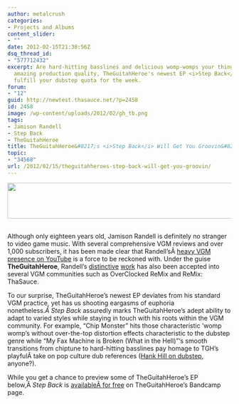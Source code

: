 ```yaml
---
author: metalcrush
categories:
- Projects and Albums
content_slider:
- ""
date: 2012-02-15T21:38:56Z
dsq_thread_id:
- "577712432"
excerpt: Are hard-hitting basslines and delicious womp-womps your thing? Marked with
  amazing production quality, TheGuitahHeroe's newest EP <i>Step Back</i> will definitely
  fulfill your dubstep quota for the week.
forum:
- "12"
guid: http://newtest.thasauce.net/?p=2458
id: 2458
image: /wp-content/uploads/2012/02/gh_tb.png
tags:
- Jamison Randell
- Step Back
- TheGuitahHeroe
title: TheGuitahHeroe&#8217;s <i>Step Back</i> Will Get You Groovin&#8217;
topic:
- "34568"
url: /2012/02/15/theguitahheroes-step-back-will-get-you-groovin/
---
```


<center>
  <a href="http://thasauce.net/wp-content/uploads/2012/02/gh_banner.png"><img class="aligncenter size-full wp-image-2462" title="gh_banner" src="http://thasauce.net/wp-content/uploads/2012/02/gh_banner.png" alt="" width="575" height="80" srcset="http://thasauce.net/wp-content/uploads/2012/02/gh_banner.png 575w, http://thasauce.net/wp-content/uploads/2012/02/gh_banner-300x41.png 300w, http://thasauce.net/wp-content/uploads/2012/02/gh_banner-75x10.png 75w" sizes="(max-width: 575px) 100vw, 575px" /></a>
</center>&nbsp;

Although only eighteen years old, Jamison Randell is definitely no stranger to video game music. With several comprehensive VGM reviews and over 1,000 subscribers, it has been made clear that Randell&#8217;sÂ [heavy VGM presence on YouTube](http://www.youtube.com/user/TheGuitahHeroe?feature=watch) is a force to be reckoned with. Under the guise **TheGuitahHeroe**, Randell&#8217;s [distinctive](http://ocremix.org/artist/10665/theguitahheroe/remixes) [work](http://remix.thasauce.net/mixer/theguitahheroe/) has also been accepted into several VGM communities such as OverClocked ReMix and ReMix: ThaSauce.

To our surprise, TheGuitahHeroe&#8217;s newest EP deviates from his standard VGM practice, yet has us shooting eargasms of euphoria nonetheless._Â Step Back_ assuredly marks TheGuitahHeroe&#8217;s adept ability to adapt to varied styles while staying in touch with his roots within the VGM community. For example, &#8220;Chip Monster&#8221; hits those characteristic &#8216;womp womp&#8217;s without over-the-top distortion effects characteristic to the dubstep genre while &#8220;My Fax Machine is Broken (What in the Hell)&#8221;&#8216;s smooth transitions from chiptune to hard-hitting basslines pay homage to TGH&#8217;s playfulÂ take on pop culture dub references ([Hank Hill on dubstep](http://www.youtube.com/watch?v=j3q4RZz-PfI), anyone?).

While you get a chance to preview some of TheGuitahHeroe&#8217;s EP below,Â _Step Back_ is [availableÂ for free](http://theguitahheroe.bandcamp.com/album/step-back) on TheGuitahHeroe&#8217;s Bandcamp page.

<center>
</center>

<center>
</center>